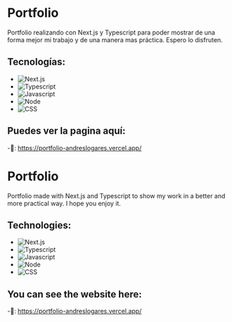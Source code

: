 # Portfolio

Portfolio realizando con Next.js y Typescript para poder mostrar de una forma mejor mi trabajo y de una manera mas práctica. Espero lo disfruten.

## Tecnologías: 

- ![Next.js](https://img.shields.io/badge/-Next.js-blue)  
- ![Typescript](https://img.shields.io/badge/-Typescript-red)
- ![Javascript](https://img.shields.io/badge/-Javascript-yellow)
- ![Node](https://img.shields.io/badge/-Node-green)
- ![CSS](https://img.shields.io/badge/-SCSS-yellowgreen)

## Puedes ver la pagina aquí:

-🔗: https://portfolio-andreslogares.vercel.app/

# Portfolio

Portfolio made with Next.js and Typescript to show my work in a better and more practical way. I hope you enjoy it.

## Technologies: 

- ![Next.js](https://img.shields.io/badge/-Next.js-blue)  
- ![Typescript](https://img.shields.io/badge/-Typescript-red)
- ![Javascript](https://img.shields.io/badge/-Javascript-yellow)
- ![Node](https://img.shields.io/badge/-Node-green)
- ![CSS](https://img.shields.io/badge/-SCSS-yellowgreen)

## You can see the website here:

-🔗: https://portfolio-andreslogares.vercel.app/

